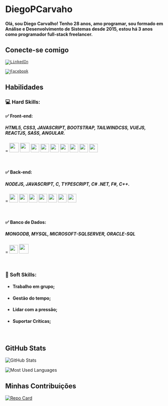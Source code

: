 <link rel="stylesheet" href="https://cdn.jsdelivr.net/gh/devicons/devicon@v2.15.1/devicon.min.css">

# DiegoPCarvaho

#### Olá, sou Diego Carvalho! Tenho 28 anos, amo programar, sou formado em Análise e Desenvolvimento de Sistemas desde 2015, estou há 3 anos como programador full-stack freelancer.

## Conecte-se comigo
<code>[![LinkedIn](https://img.shields.io/badge/LinkedIn-000?style=for-the-badge&logo=linkedin&logoColor=0E76A8)](www.linkedin.com/in/diegoPontesCarvalho)</code>

<code>[![Facebook](https://img.shields.io/badge/Facebook-000?style=for-the-badge&logo=facebook)](https://www.facebook.com/diego.carvalho.50159836/)</code>

## Habilidades

 ### 💻 Hard Skills: 

  #### ✅ Front-end: 
  ##### HTML5, CSS3, JAVASCRIPT, BOOTSTRAP, TAILWINDCSS, VUEJS, REACTJS, SASS, ANGULAR. 
  = <img src="https://cdn.jsdelivr.net/gh/devicons/devicon/icons/html5/html5-original-wordmark.svg" whideth="30" height="30"/>
  <img src="https://cdn.jsdelivr.net/gh/devicons/devicon/icons/css3/css3-original-wordmark.svg"  whideth="30" height="30"/>
  <img src="https://cdn.jsdelivr.net/gh/devicons/devicon/icons/javascript/javascript-original.svg" whideth="27" height="27"/>
  <img src="https://cdn.jsdelivr.net/gh/devicons/devicon/icons/bootstrap/bootstrap-original.svg" whideth="27" height="27" /> 
  <img src="https://cdn.jsdelivr.net/gh/devicons/devicon/icons/tailwindcss/tailwindcss-plain.svg" whideth="27" height="27" />
  <img src="https://cdn.jsdelivr.net/gh/devicons/devicon/icons/vuejs/vuejs-original.svg" whideth="27" height="27" />
  <img src="https://cdn.jsdelivr.net/gh/devicons/devicon/icons/react/react-original-wordmark.svg" whideth="27" height="27" />
  <img src="https://cdn.jsdelivr.net/gh/devicons/devicon/icons/sass/sass-original.svg" whideth="27" height="27"/>
  <img src="https://icongr.am/devicon/angularjs-original.svg?size=128&color=currentColor" whideth="27" height="27"/>
  
  <br>
          
  #### ✅ Back-end:
  ##### NODEJS, JAVASCRIPT, C, TYPESCRIPT, C# .NET, F#,  C++.
  = <img src="https://cdn.jsdelivr.net/gh/devicons/devicon/icons/nodejs/nodejs-plain.svg" whideth="27" height="27" />
  <img src="https://cdn.jsdelivr.net/gh/devicons/devicon/icons/javascript/javascript-plain.svg" whideth="27" height="27"/>
   <img src="https://devicons.railway.app/i/c.svg" whideth="27" height="27"/>
  <img src="https://cdn.jsdelivr.net/gh/devicons/devicon/icons/typescript/typescript-plain.svg" whideth="27" height="27"/>
  <img src="https://devicons.railway.app/i/csharp.svg" whideth="27" height="27"/>
  <img src="https://devicons.railway.app/i/fsharp.svg" whideth="27" height="27"/>
  <img src="https://devicons.railway.app/i/cplusplus.png" whideth="27" height="27"/>
  
  <br>
  
  #### ✅ Banco de Dados:
  ##### MONGODB, MYSQL, MICROSOFT-SQLSERVER, ORACLE-SQL
  = <img src="https://cdn.jsdelivr.net/gh/devicons/devicon/icons/mongodb/mongodb-plain-wordmark.svg" whideth="27" height="27"/>
  <img src="https://cdn.jsdelivr.net/gh/devicons/devicon/icons/mysql/mysql-original-wordmark.svg" whideth="30" height="30"/>
  
  <br>

### 🤝 Soft Skills: 

- ####  Trabalho em grupo;
- ####  Gestão do tempo;
- ####  Lidar com a pressão;
- ####  Suportar Críticas;

  <br>

## GitHub Stats

 ![GitHub Stats](https://github-readme-stats.vercel.app/api?username=DiegoPCarvalho&theme=transparent&bg_color=000&border_color=30A3DC&show_icons=true&icon_color=30A3DC&title_color=E94D5F&text_color=FFF) 

 ![Most Used Languages](https://github-readme-stats-git-masterrstaa-rickstaa.vercel.app/api/top-langs/?username=DiegoPCarvalho&bg_color=000&border_color=30A3DC&title_color=E94D5F&text_color=FFF)


## Minhas Contribuições

[![Repo Card](https://github-readme-stats.vercel.app/api/pin/?username=DiegoPCarvalho&repo=planilha-dia&bg_color=000&border_color=30A3DC&show_icons=true&icon_color=30A3DC&title_color=E94D5F&text_color=FFF)](https://github.com/DiegoPCarvalho/planilha-dia.git)
